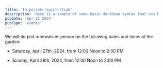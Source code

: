 ```yaml
---
title: 'In person registration'
description: 'Here is a sample of some basic Markdown syntax that can be used when writing Markdown content in Astro.'
pubDate: 'Apr 21 2024'
pubType: 'events'
---
```


We will do plot renewals in-person on the following dates and times at the garden:

- Saturday, April 27th, 2024, from 12:00 Noon to 2:00 PM

- Sunday, April 28th, 2024, from 12:00 Noon to 2:00 PM



